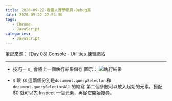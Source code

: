 ```yaml
---
title: 2020-09-22-看鐵人賽學網頁-Debug篇
date: 2020-09-22 22:54:30
tags:
   - Chrome
   - JavaScript
categories:
   - JavaScript
---
```

筆記來源：
[[Day 08] Console - Utilities](https://ithelp.ithome.com.tw/articles/10241598)
[練習網站](https://sh1zuku.csie.io/demo/console-utilities/)
<!-- more -->
---
* 技巧一 `$_`
會將上一個執行結果儲存
圖示：
![執行結果](https://i.imgur.com/zmG9wf1.png)

* `$` 跟  `$$`
這兩個分別是`document.querySelector` 和 `document.querySelectorAll` 的縮寫
第二個參數可以放入起始的元素。搭配 $0 就可以先 Inspect 一個元素，再從它開始搜尋。